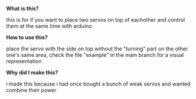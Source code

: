 **What is this?**

this is for if you want to place two servos on top of eachother and control them at the same time with arduino

**How to use this?** 

place the servo with the side on top without the "turning" part on the other one's same area,
check the file "example" in the main branch for a visual representation

**Why did I make this?**

i made this because i had once bought a bunch of weak servos and wanted combine their power
